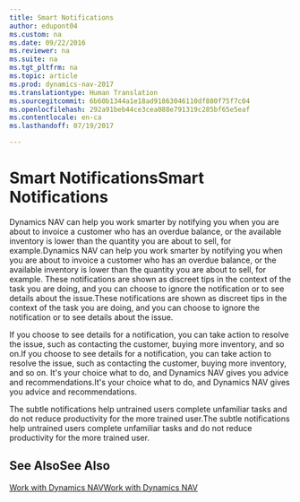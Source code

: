 ```yaml
---
title: Smart Notifications
author: edupont04
ms.custom: na
ms.date: 09/22/2016
ms.reviewer: na
ms.suite: na
ms.tgt_pltfrm: na
ms.topic: article
ms.prod: dynamics-nav-2017
ms.translationtype: Human Translation
ms.sourcegitcommit: 6b60b1344a1e18ad91863046110df880f75f7c04
ms.openlocfilehash: 292a91beb44ce3cea088e791319c285bf65e5eaf
ms.contentlocale: en-ca
ms.lasthandoff: 07/19/2017

---
```


# <a name="smart-notifications"></a><span data-ttu-id="0d59d-102">Smart Notifications</span><span class="sxs-lookup"><span data-stu-id="0d59d-102">Smart Notifications</span></span>
<span data-ttu-id="0d59d-103">Dynamics NAV can help you work smarter by notifying you when you are about to invoice a customer who has an overdue balance, or the available inventory is lower than the quantity you are about to sell, for example.</span><span class="sxs-lookup"><span data-stu-id="0d59d-103">Dynamics NAV can help you work smarter by notifying you when you are about to invoice a customer who has an overdue balance, or the available inventory is lower than the quantity you are about to sell, for example.</span></span> <span data-ttu-id="0d59d-104">These notifications are shown as discreet tips in the context of the task you are doing, and you can choose to ignore the notification or to see details about the issue.</span><span class="sxs-lookup"><span data-stu-id="0d59d-104">These notifications are shown as discreet tips in the context of the task you are doing, and you can choose to ignore the notification or to see details about the issue.</span></span>  

<span data-ttu-id="0d59d-105">If you choose to see details for a notification, you can take action to resolve the issue, such as contacting the customer, buying more inventory, and so on.</span><span class="sxs-lookup"><span data-stu-id="0d59d-105">If you choose to see details for a notification, you can take action to resolve the issue, such as contacting the customer, buying more inventory, and so on.</span></span> <span data-ttu-id="0d59d-106">It's your choice what to do, and Dynamics NAV gives you advice and recommendations.</span><span class="sxs-lookup"><span data-stu-id="0d59d-106">It's your choice what to do, and Dynamics NAV gives you advice and recommendations.</span></span>  

<span data-ttu-id="0d59d-107">The subtle notifications help untrained users complete unfamiliar tasks and do not reduce productivity for the more trained user.</span><span class="sxs-lookup"><span data-stu-id="0d59d-107">The subtle notifications help untrained users complete unfamiliar tasks and do not reduce productivity for the more trained user.</span></span>

## <a name="see-also"></a><span data-ttu-id="0d59d-108">See Also</span><span class="sxs-lookup"><span data-stu-id="0d59d-108">See Also</span></span>
[<span data-ttu-id="0d59d-109">Work with Dynamics NAV</span><span class="sxs-lookup"><span data-stu-id="0d59d-109">Work with Dynamics NAV</span></span>](ui-work-product.md)

